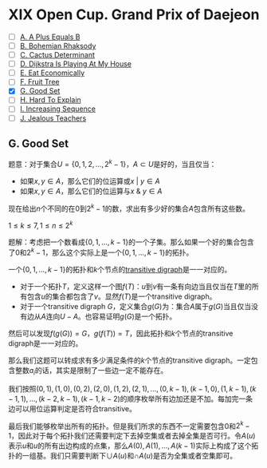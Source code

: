# XIX Open Cup. Grand Prix of Daejeon

+ [ ] [A. A Plus Equals B](https://official.contest.yandex.ru/opencupXIX/contest/12741/problems/A/)
+ [ ] [B. Bohemian Rhaksody](https://official.contest.yandex.ru/opencupXIX/contest/12741/problems/B/)
+ [ ] [C. Cactus Determinant](https://official.contest.yandex.ru/opencupXIX/contest/12741/problems/C/)
+ [ ] [D. Dijkstra Is Playing At My House](https://official.contest.yandex.ru/opencupXIX/contest/12741/problems/D/)
+ [ ] [E. Eat Economically](https://official.contest.yandex.ru/opencupXIX/contest/12741/problems/E/)
+ [ ] [F. Fruit Tree](https://official.contest.yandex.ru/opencupXIX/contest/12741/problems/F/)
+ [x] [G. Good Set](https://official.contest.yandex.ru/opencupXIX/contest/12741/problems/G/)
+ [ ] [H. Hard To Explain](https://official.contest.yandex.ru/opencupXIX/contest/12741/problems/H/)
+ [ ] [I. Increasing Sequence](https://official.contest.yandex.ru/opencupXIX/contest/12741/problems/I/)
+ [ ] [J. Jealous Teachers](https://official.contest.yandex.ru/opencupXIX/contest/12741/problems/J/)

## G. Good Set

题意：对于集合$U=\{0, 1, 2, \dots, 2^k - 1\}$，$A \subset U$是好的，当且仅当：

+ 如果$x, y \in A$，那么它们的位运算或$x \text{ | } y \in A$
+ 如果$x, y \in A$，那么它们的位运算与$x \text{ & } y \in A$

现在给出$n$个不同的在$0$到$2^k-1$的数，求出有多少好的集合$A$包含所有这些数。

$1 \le k \le 7, 1 \le n \le 2^k$

题解：考虑把一个数看成$\{0,1,\dots,k-1\}$的一个子集。那么如果一个好的集合包含了$0$和$2^k-1$，那么这个实际上是一个$\{0,1,\dots,k-1\}$的拓扑。

一个$\{0,1,\dots,k-1\}$的拓扑和$k$个节点的[transitive digraph](http://mathworld.wolfram.com/TransitiveDigraph.html)是一一对应的。

+ 对于一个拓扑$T$，定义这样一个图$f(T)$：$u$到$v$有一条有向边当且仅当在$T$里的所有包含$u$的集合都包含了$v$。显然$f(T)$是一个transitive digraph。
+ 对于一个transitive digraph $G$，定义集合$g(G)$为：集合$A$属于$g(G)$当且仅当没有边从$A$连向$U-A$。也容易证明$g(G)$是一个拓扑。

然后可以发现$f(g(G))=G$，$g(f(T))=T$，因此拓扑和$k$个节点的transitive digraph是一一对应的。

那么我们这题可以转成求有多少满足条件的$k$个节点的transitive digraph。一定包含整数$a_i$的话，其实是限制了一些边一定不能存在。

我们按照$(0,1),(1,0),(0,2),(2,0),(1,2),(2,1), \dots, (0,k-1), (k-1,0), (1,k-1), (k-1,1), \dots, (k-2,k-1), (k-1,k-2)$的顺序枚举所有边加还是不加。每加完一条边可以用位运算判定是否符合transitive。

最后我们能够枚举出所有的拓扑。但是我们所求的东西不一定需要包含$0$和$2^k-1$，因此对于每个拓扑我们还需要判定下去掉空集或者去掉全集是否可行。令$A(u)$表示$u$和$u$的所有出边构成的点集，那么$A(0), A(1), \dots, A(k-1)$实际上构成了这个拓扑的一组基。我们只需要判断下$\cup A(u)$和$\cap A(u)$是否为全集或者空集即可。
